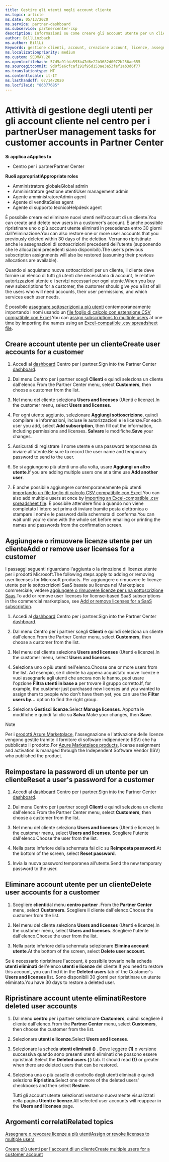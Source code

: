 ```yaml
---
title: Gestire gli utenti negli account cliente
ms.topic: article
ms.date: 05/13/2020
ms.service: partner-dashboard
ms.subservice: partnercenter-csp
description: Informazioni su come creare gli account utente per un cliente, aggiungere o rimuovere licenze utente, reimpostare le password utente, eliminare gli account utente o ripristinarli.
author: BillLinzbach
ms.author: BillLi
Keywords: gestione clienti, account, creazione account, licenze, assegna licenza, gestione utenti, password, Reimposta password, modifica password
ms.localizationpriority: medium
ms.custom: SEOMAY.20
ms.openlocfilehash: 57d5a91fda593b47d6e22b3682d0072b256ae655
ms.sourcegitcommit: 9d0f5e6cfcaf191f95d153ae3a53fef1ab3d6f77
ms.translationtype: MT
ms.contentlocale: it-IT
ms.lasthandoff: 07/14/2020
ms.locfileid: "86377685"
---
```

# <a name="user-management-tasks-for-customer-accounts-in-partner-center"></a><span data-ttu-id="28c23-104">Attività di gestione degli utenti per gli account cliente nel centro per i partner</span><span class="sxs-lookup"><span data-stu-id="28c23-104">User management tasks for customer accounts in Partner Center</span></span>

<span data-ttu-id="28c23-105">**Si applica a**</span><span class="sxs-lookup"><span data-stu-id="28c23-105">**Applies to**</span></span>

- <span data-ttu-id="28c23-106">Centro per i partner</span><span class="sxs-lookup"><span data-stu-id="28c23-106">Partner Center</span></span>

<span data-ttu-id="28c23-107">**Ruoli appropriati**</span><span class="sxs-lookup"><span data-stu-id="28c23-107">**Appropriate roles**</span></span>

- <span data-ttu-id="28c23-108">Amministratore globale</span><span class="sxs-lookup"><span data-stu-id="28c23-108">Global admin</span></span>
- <span data-ttu-id="28c23-109">Amministratore gestione utenti</span><span class="sxs-lookup"><span data-stu-id="28c23-109">User management admin</span></span>
- <span data-ttu-id="28c23-110">Agente amministratore</span><span class="sxs-lookup"><span data-stu-id="28c23-110">Admin agent</span></span>
- <span data-ttu-id="28c23-111">Agente di vendita</span><span class="sxs-lookup"><span data-stu-id="28c23-111">Sales agent</span></span>
- <span data-ttu-id="28c23-112">Agente di supporto tecnico</span><span class="sxs-lookup"><span data-stu-id="28c23-112">Helpdesk agent</span></span>

<span data-ttu-id="28c23-113">È possibile creare ed eliminare nuovi utenti nell'account di un cliente.</span><span class="sxs-lookup"><span data-stu-id="28c23-113">You can create and delete new users in a customer's account.</span></span> <span data-ttu-id="28c23-114">È anche possibile ripristinare uno o più account utente eliminati in precedenza entro 30 giorni dall'eliminazione.</span><span class="sxs-lookup"><span data-stu-id="28c23-114">You can also restore one or more user accounts that you previously deleted within 30 days of the deletion.</span></span> <span data-ttu-id="28c23-115">Verranno ripristinate anche le assegnazioni di sottoscrizioni precedenti dell'utente (supponendo che le allocazioni precedenti siano disponibili).</span><span class="sxs-lookup"><span data-stu-id="28c23-115">The user's previous subscription assignments will also be restored (assuming their previous allocations are available).</span></span>

<span data-ttu-id="28c23-116">Quando si acquistano nuove sottoscrizioni per un cliente, il cliente deve fornire un elenco di tutti gli utenti che necessitano di account, le relative autorizzazioni utente e i servizi necessari per ogni utente.</span><span class="sxs-lookup"><span data-stu-id="28c23-116">When you buy new subscriptions for a customer, the customer should give you a list of all the users who will need accounts, their user permissions, and which services each user needs.</span></span>  

<span data-ttu-id="28c23-117">È possibile [assegnare sottoscrizioni a più utenti](bulk-license-provisioning-for-multiple-users.md) contemporaneamente importando i nomi usando un [file foglio di calcolo con estensione CSV compatibile con Excel](adding-multiple-users-to-a-customer-account.md).</span><span class="sxs-lookup"><span data-stu-id="28c23-117">You can [assign subscriptions to multiple users](bulk-license-provisioning-for-multiple-users.md) at one time by importing the names using an [Excel-compatible .csv spreadsheet file](adding-multiple-users-to-a-customer-account.md).</span></span>

<a href="" id="createuseraccounts"></a>

## <a name="create-user-accounts-for-a-customer"></a><span data-ttu-id="28c23-118">Creare account utente per un cliente</span><span class="sxs-lookup"><span data-stu-id="28c23-118">Create user accounts for a customer</span></span>

1. <span data-ttu-id="28c23-119">Accedi al [dashboard](https://partner.microsoft.com/dashboard) Centro per i partner.</span><span class="sxs-lookup"><span data-stu-id="28c23-119">Sign into the Partner Center [dashboard](https://partner.microsoft.com/dashboard).</span></span>

2. <span data-ttu-id="28c23-120">Dal menu Centro per i partner scegli **Clienti** e quindi seleziona un cliente dall'elenco.</span><span class="sxs-lookup"><span data-stu-id="28c23-120">From the Partner Center menu, select **Customers**, then choose a customer from the list.</span></span>

3. <span data-ttu-id="28c23-121">Nel menu del cliente seleziona **Users and licenses** (Utenti e licenze).</span><span class="sxs-lookup"><span data-stu-id="28c23-121">In the customer menu, select **Users and licenses**.</span></span>

4. <span data-ttu-id="28c23-122">Per ogni utente aggiunto, selezionare **Aggiungi sottoscrizione**, quindi compilare le informazioni, incluse le autorizzazioni e le licenze.</span><span class="sxs-lookup"><span data-stu-id="28c23-122">For each user you add, select **Add subscription**, then fill out the information, including permissions and licenses.</span></span> <span data-ttu-id="28c23-123">**Salvare** le modifiche.</span><span class="sxs-lookup"><span data-stu-id="28c23-123">**Save** your changes.</span></span>

5. <span data-ttu-id="28c23-124">Assicurati di registrare il nome utente e una password temporanea da inviare all'utente.</span><span class="sxs-lookup"><span data-stu-id="28c23-124">Be sure to record the user name and temporary password to send to the user.</span></span>

6. <span data-ttu-id="28c23-125">Se si aggiungono più utenti uno alla volta, usare **Aggiungi un altro utente**.</span><span class="sxs-lookup"><span data-stu-id="28c23-125">If you are adding multiple users one at a time use **Add another user**.</span></span>

7. <span data-ttu-id="28c23-126">È anche possibile aggiungere contemporaneamente più utenti [importando un file foglio di calcolo CSV compatibile con Excel](adding-multiple-users-to-a-customer-account.md).</span><span class="sxs-lookup"><span data-stu-id="28c23-126">You can also add multiple users at once by [importing an Excel-compatible .csv spreadsheet file](adding-multiple-users-to-a-customer-account.md).</span></span> <span data-ttu-id="28c23-127">È possibile attendere fino a quando non viene completato l'intero set prima di inviare tramite posta elettronica o stampare i nomi e le password dalla schermata di conferma.</span><span class="sxs-lookup"><span data-stu-id="28c23-127">You can wait until you're done with the whole set before emailing or printing the names and passwords from the confirmation screen.</span></span>

<a href="" id="userlicensing"></a>

## <a name="add-or-remove-user-licenses-for-a-customer"></a><span data-ttu-id="28c23-128">Aggiungere o rimuovere licenze utente per un cliente</span><span class="sxs-lookup"><span data-stu-id="28c23-128">Add or remove user licenses for a customer</span></span>

<span data-ttu-id="28c23-129">I passaggi seguenti riguardano l'aggiunta o la rimozione di licenze utente per i prodotti Microsoft.</span><span class="sxs-lookup"><span data-stu-id="28c23-129">The following steps apply to adding or removing user licenses for Microsoft products.</span></span> <span data-ttu-id="28c23-130">Per aggiungere o rimuovere le licenze utente per le sottoscrizioni SaaS basate su licenza nel Marketplace commerciale, vedere [aggiungere o rimuovere licenze per una sottoscrizione Saas](csp-commercial-marketplace-manage.md#add-or-remove-licenses-for-a-saas-subscription).</span><span class="sxs-lookup"><span data-stu-id="28c23-130">To add or remove user licenses for license-based SaaS subscriptions in the commercial marketplace, see [Add or remove licenses for a SaaS subscription](csp-commercial-marketplace-manage.md#add-or-remove-licenses-for-a-saas-subscription).</span></span>

1. <span data-ttu-id="28c23-131">Accedi al [dashboard](https://partner.microsoft.com/dashboard) Centro per i partner.</span><span class="sxs-lookup"><span data-stu-id="28c23-131">Sign into the Partner Center [dashboard](https://partner.microsoft.com/dashboard).</span></span>

2. <span data-ttu-id="28c23-132">Dal menu Centro per i partner scegli **Clienti** e quindi seleziona un cliente dall'elenco.</span><span class="sxs-lookup"><span data-stu-id="28c23-132">From the Partner Center menu, select **Customers**, then choose a customer from the list.</span></span>

3. <span data-ttu-id="28c23-133">Nel menu del cliente seleziona **Users and licenses** (Utenti e licenze).</span><span class="sxs-lookup"><span data-stu-id="28c23-133">In the customer menu, select **Users and licenses**.</span></span>

4. <span data-ttu-id="28c23-134">Seleziona uno o più utenti nell'elenco.</span><span class="sxs-lookup"><span data-stu-id="28c23-134">Choose one or more users from the list.</span></span> <span data-ttu-id="28c23-135">Ad esempio, se il cliente ha appena acquistato nuove licenze e vuoi assegnarle agli utenti che ancora non le hanno, puoi usare l'opzione **Filtra utenti in base a** per trovare il gruppo corretto.</span><span class="sxs-lookup"><span data-stu-id="28c23-135">If, for example, the customer just purchased new licenses and you wanted to assign them to people who don't have them yet, you can use the **Filter users by...** option to find the right group.</span></span>

5. <span data-ttu-id="28c23-136">Seleziona **Gestisci licenze**.</span><span class="sxs-lookup"><span data-stu-id="28c23-136">Select **Manage licenses**.</span></span> <span data-ttu-id="28c23-137">Apporta le modifiche e quindi fai clic su **Salva**.</span><span class="sxs-lookup"><span data-stu-id="28c23-137">Make your changes, then **Save**.</span></span>

> [!NOTE]
> <span data-ttu-id="28c23-138">Per i [prodotti Azure Marketplace](csp-commercial-marketplace-manage.md#assign-licenses-and-activate-a-subscription-on-behalf-of-a-customer), l'assegnazione e l'attivazione delle licenze vengono gestite tramite il fornitore di software indipendente (ISV) che ha pubblicato il prodotto.</span><span class="sxs-lookup"><span data-stu-id="28c23-138">For [Azure Marketplace products](csp-commercial-marketplace-manage.md#assign-licenses-and-activate-a-subscription-on-behalf-of-a-customer), license assignment and activation is managed through the Independent Software Vendor (ISV) who published the product.</span></span>

<a href="" id="resetpassword"></a>

## <a name="reset-a-users-password-for-a-customer"></a><span data-ttu-id="28c23-139">Reimpostare la password di un utente per un cliente</span><span class="sxs-lookup"><span data-stu-id="28c23-139">Reset a user's password for a customer</span></span>

1. <span data-ttu-id="28c23-140">Accedi al [dashboard](https://partner.microsoft.com/dashboard) Centro per i partner.</span><span class="sxs-lookup"><span data-stu-id="28c23-140">Sign into the Partner Center [dashboard](https://partner.microsoft.com/dashboard).</span></span>

2. <span data-ttu-id="28c23-141">Dal menu Centro per i partner scegli **Clienti** e quindi seleziona un cliente dall'elenco.</span><span class="sxs-lookup"><span data-stu-id="28c23-141">From the Partner Center menu, select **Customers**, then choose a customer from the list.</span></span>

3.  <span data-ttu-id="28c23-142">Nel menu del cliente seleziona **Users and licenses** (Utenti e licenze).</span><span class="sxs-lookup"><span data-stu-id="28c23-142">In the customer menu, select **Users and licenses**.</span></span> <span data-ttu-id="28c23-143">Scegliere l'utente dall'elenco.</span><span class="sxs-lookup"><span data-stu-id="28c23-143">Choose the user from the list.</span></span>

4.  <span data-ttu-id="28c23-144">Nella parte inferiore della schermata fai clic su **Reimposta password**.</span><span class="sxs-lookup"><span data-stu-id="28c23-144">At the bottom of the screen, select **Reset password**.</span></span> 

5.  <span data-ttu-id="28c23-145">Invia la nuova password temporanea all'utente.</span><span class="sxs-lookup"><span data-stu-id="28c23-145">Send the new temporary password to the user.</span></span>

<a href="" id="deleteuseraccounts"></a>

## <a name="delete-user-accounts-for-a-customer"></a><span data-ttu-id="28c23-146">Eliminare account utente per un cliente</span><span class="sxs-lookup"><span data-stu-id="28c23-146">Delete user accounts for a customer</span></span>

1.  <span data-ttu-id="28c23-147">Scegliere **clienti**dal menu **centro partner** .</span><span class="sxs-lookup"><span data-stu-id="28c23-147">From the **Partner Center** menu, select **Customers**.</span></span> <span data-ttu-id="28c23-148">Scegliere il cliente dall'elenco.</span><span class="sxs-lookup"><span data-stu-id="28c23-148">Choose the customer from the list.</span></span>

2.  <span data-ttu-id="28c23-149">Nel menu del cliente seleziona **Users and licenses** (Utenti e licenze).</span><span class="sxs-lookup"><span data-stu-id="28c23-149">In the customer menu, select **Users and licenses**.</span></span> <span data-ttu-id="28c23-150">Scegliere l'utente dall'elenco.</span><span class="sxs-lookup"><span data-stu-id="28c23-150">Choose the user from the list.</span></span>

3.  <span data-ttu-id="28c23-151">Nella parte inferiore della schermata selezionare **Elimina account utente**.</span><span class="sxs-lookup"><span data-stu-id="28c23-151">At the bottom of the screen, select **Delete user account**.</span></span>

<span data-ttu-id="28c23-152">Se è necessario ripristinare l'account, è possibile trovarlo nella scheda **utenti eliminati** dell'elenco **utenti e licenze** del cliente.</span><span class="sxs-lookup"><span data-stu-id="28c23-152">If you need to restore this account, you can find it in the **Deleted users** tab of the Customer's **Users and licenses** list.</span></span> <span data-ttu-id="28c23-153">Sono disponibili 30 giorni per ripristinare un utente eliminato.</span><span class="sxs-lookup"><span data-stu-id="28c23-153">You have 30 days to restore a deleted user.</span></span>

<a href="" id="restoreuseraccounts"></a>

## <a name="restore-deleted-user-accounts"></a><span data-ttu-id="28c23-154">Ripristinare account utente eliminati</span><span class="sxs-lookup"><span data-stu-id="28c23-154">Restore deleted user accounts</span></span>

1.  <span data-ttu-id="28c23-155">Dal menu **centro** per i partner selezionare **Customers**, quindi scegliere il cliente dall'elenco.</span><span class="sxs-lookup"><span data-stu-id="28c23-155">From the **Partner Center** menu, select **Customers**, then choose the customer from the list.</span></span>

2.  <span data-ttu-id="28c23-156">Selezionare **utenti e licenze**.</span><span class="sxs-lookup"><span data-stu-id="28c23-156">Select **Users and licenses**.</span></span>

3.  <span data-ttu-id="28c23-157">Selezionare la scheda **utenti eliminati ()** . Deve leggere **(1)** o versione successiva quando sono presenti utenti eliminati che possono essere ripristinati.</span><span class="sxs-lookup"><span data-stu-id="28c23-157">Select the **Deleted users ( )** tab. It should read **(1)** or greater when there are deleted users that can be restored.</span></span>

4.  <span data-ttu-id="28c23-158">Seleziona una o più caselle di controllo degli utenti eliminati e quindi seleziona **Ripristina**.</span><span class="sxs-lookup"><span data-stu-id="28c23-158">Select one or more of the deleted users' checkboxes and then select **Restore**.</span></span>

    <span data-ttu-id="28c23-159">Tutti gli account utente selezionati verranno nuovamente visualizzati nella pagina **Utenti e licenze**.</span><span class="sxs-lookup"><span data-stu-id="28c23-159">All selected user accounts will reappear in the **Users and licenses** page.</span></span>

## <a name="related-topics"></a><span data-ttu-id="28c23-160">Argomenti correlati</span><span class="sxs-lookup"><span data-stu-id="28c23-160">Related topics</span></span>


[<span data-ttu-id="28c23-161">Assegnare o revocare licenze a più utenti</span><span class="sxs-lookup"><span data-stu-id="28c23-161">Assign or revoke licenses to multiple users</span></span>](bulk-license-provisioning-for-multiple-users.md)

[<span data-ttu-id="28c23-162">Creare più utenti per l'account di un cliente</span><span class="sxs-lookup"><span data-stu-id="28c23-162">Create multiple users for a customer account</span></span>](adding-multiple-users-to-a-customer-account.md)